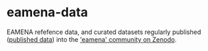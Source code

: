 # eamena-data

EAMENA refefence data, and curated datasets regularly published ([published data](https://github.com/eamena-project/eamena-data/tree/main/published-data)) into the ['eamena' community on Zenodo](https://zenodo.org/communities/eamena).







